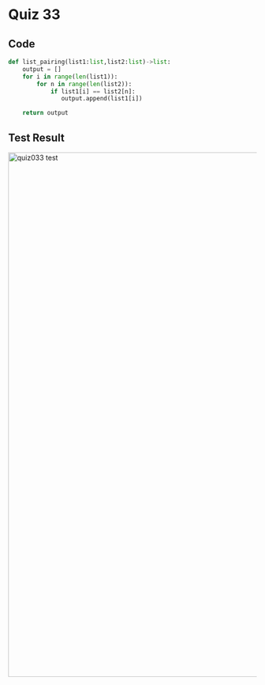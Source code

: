 # Quiz 33
## Code

```.py
def list_pairing(list1:list,list2:list)->list:
    output = []
    for i in range(len(list1)):
        for n in range(len(list2)):
            if list1[i] == list2[n]:
               output.append(list1[i])

    return output
```

## Test Result

<img width="1061" alt="quiz033 test" src="https://user-images.githubusercontent.com/112055062/211439705-e5cd31df-b4f4-46cc-be74-167119ab87d0.png">
